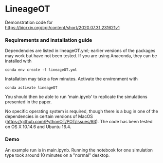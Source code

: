 # LineageOT


Demonstration code for https://biorxiv.org/cgi/content/short/2020.07.31.231621v1


### Requirements and installation guide
Dependencies are listed in lineageOT.yml; earlier versions of the packages may work but have not been tested. If you are using Anaconda, they can be installed with 
```
conda env create -f lineageOT.yml
```
Installation may take a few minutes. Activate the environment with
```
conda activate lineageOT
```
You should then be able to run 'main.ipynb' to replicate the simulations presented in the paper.

No specific operating system is required, though there is a bug in one of the dependencies in certain versions of MacOS (https://github.com/PythonOT/POT/issues/93). The code has been tested on OS X 10.14.6 and Ubuntu 16.4.




### Demo

An example run is in main.ipynb. Running the notebook for one simulation type took around 10 minutes on a "normal" desktop.
